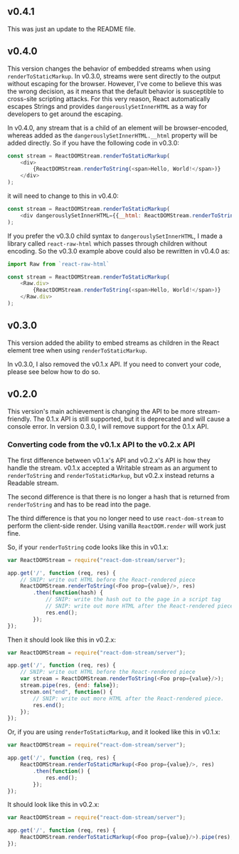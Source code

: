 ## v0.4.1

This was just an update to the README file.

## v0.4.0

This version changes the behavior of embedded streams when using `renderToStaticMarkup`. In v0.3.0, streams were sent directly to the output without escaping for the browser. However, I've come to believe this was the wrong decision, as it means that the default behavior is susceptible to cross-site scripting attacks. For this very reason, React automatically escapes Strings and provides `dangerouslySetInnerHTML` as a way for developers to get around the escaping.

In v0.4.0, any stream that is a child of an element will be browser-encoded, whereas added as the `dangerouslySetInnerHTML.__html` property will be added directly. So if you have the following code in v0.3.0:

```javascript
const stream = ReactDOMStream.renderToStaticMarkup(
	<div>
		{ReactDOMStream.renderToString(<span>Hello, World!</span>)}
	</div>
);
```

it will need to change to this in v0.4.0:

```javascript
const stream = ReactDOMStream.renderToStaticMarkup(
	<div dangerouslySetInnerHTML={{__html: ReactDOMStream.renderToString(<span>Hello, World!</span>)}} />
);
```

If you prefer the v0.3.0 child syntax to `dangerouslySetInnerHTML`, I made a library called `react-raw-html` which passes through children without encoding. So the v0.3.0 example above could also be rewritten in v0.4.0 as:

```javascript
import Raw from `react-raw-html`

const stream = ReactDOMStream.renderToStaticMarkup(
	<Raw.div>
		{ReactDOMStream.renderToString(<span>Hello, World!</span>)}
	</Raw.div>
);
```


## v0.3.0

This version added the ability to embed streams as children in the React element tree when using `renderToStaticMarkup`. 

In v0.3.0, I also removed the v0.1.x API. If you need to convert your code, please see below how to do so.

## v0.2.0

This version's main achievement is changing the API to be more stream-friendly. The 0.1.x API is still supported, but it is deprecated and will cause a console error. In version 0.3.0, I will remove support for the 0.1.x API.

### Converting code from the v0.1.x API to the v0.2.x API

The first difference between v0.1.x's API and v0.2.x's API is how they handle the stream. v0.1.x accepted a Writable stream as an argument to `renderToString` and `renderToStaticMarkup`, but v0.2.x instead returns a Readable stream.

The second difference is that there is no longer a hash that is returned from `renderToString` and has to be read into the page.

The third difference is that you no longer need to use `react-dom-stream` to perform the client-side render. Using vanilla `ReactDOM.render` will work just fine.

So, if your `renderToString` code looks like this in v0.1.x:

```javascript
var ReactDOMStream = require("react-dom-stream/server");

app.get('/', function (req, res) {
	// SNIP: write out HTML before the React-rendered piece
	ReactDOMStream.renderToString(<Foo prop={value}/>, res)
		.then(function(hash) {
			// SNIP: write the hash out to the page in a script tag
			// SNIP: write out more HTML after the React-rendered piece.
			res.end();
		});
});
```

Then it should look like this in v0.2.x:

```javascript
var ReactDOMStream = require("react-dom-stream/server");

app.get('/', function (req, res) {
	// SNIP: write out HTML before the React-rendered piece
	var stream = ReactDOMStream.renderToString(<Foo prop={value}/>);
	stream.pipe(res, {end: false});
	stream.on("end", function() {
		// SNIP: write out more HTML after the React-rendered piece.
		res.end();
	});
});
```

Or, if you are using `renderToStaticMarkup`, and it looked like this in v0.1.x:

```javascript
var ReactDOMStream = require("react-dom-stream/server");

app.get('/', function (req, res) {
	ReactDOMStream.renderToStaticMarkup(<Foo prop={value}/>, res)
		.then(function() {
			res.end();
		});
});
```

It should look like this in v0.2.x:

```javascript
var ReactDOMStream = require("react-dom-stream/server");

app.get('/', function (req, res) {
	ReactDOMStream.renderToStaticMarkup(<Foo prop={value}/>).pipe(res);
});
```
